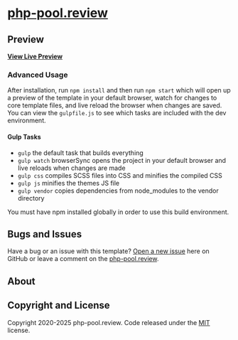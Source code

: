 # [php-pool.review](https://php-pool.review)

## Preview

**[View Live Preview](https://php-pool.review/)**

### Advanced Usage

After installation, run `npm install` and then run `npm start` which will open up a preview of the template in your default browser, watch for changes to core template files, and live reload the browser when changes are saved. You can view the `gulpfile.js` to see which tasks are included with the dev environment.

#### Gulp Tasks

- `gulp` the default task that builds everything
- `gulp watch` browserSync opens the project in your default browser and live reloads when changes are made
- `gulp css` compiles SCSS files into CSS and minifies the compiled CSS
- `gulp js` minifies the themes JS file
- `gulp vendor` copies dependencies from node_modules to the vendor directory

You must have npm installed globally in order to use this build environment.

## Bugs and Issues

Have a bug or an issue with this template? [Open a new issue](#) here on GitHub or leave a comment on the [php-pool.review](https://php-pool.review/).

## About


## Copyright and License

Copyright 2020-2025 php-pool.review. Code released under the [MIT]() license.
